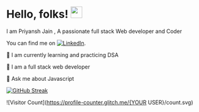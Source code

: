 # Hello, folks! <img src="https://raw.githubusercontent.com/MartinHeinz/MartinHeinz/master/wave.gif" width="30px">

I am Priyansh Jain , A passionate full stack Web developer and Coder 
<!-- Actual text -->

You can find me  on [![LinkedIn][2.2]][2].

<!-- Icons -->


[2.2]: https://raw.githubusercontent.com/MartinHeinz/MartinHeinz/master/linkedin-3-16.png (LinkedIn icon without padding)

<!-- Links to your social media accounts -->


[2]: https://www.linkedin.com/in/priyansh-jain-6455891b8/

🔭 I am currently learning and practicing DSA

🔭 I am a full stack web developer

💬 Ask me about Javascript




[![GitHub Streak](http://github-readme-streak-stats.herokuapp.com?user=priyanshJ23&theme=dark&hide_border=true&date_format=j%20M%5B%20Y%5D)](https://git.io/streak-stats)


![Visitor Count](https://profile-counter.glitch.me/{YOUR USER}/count.svg)

<!--
**priyanshJ23/priyanshJ23** is a ✨ _special_ ✨ repository because its `README.md` (this file) appears on your GitHub profile.

Here are some ideas to get you started:

- 🔭 I’m currently working on ...
- 🌱 I’m currently learning ...
- 👯 I’m looking to collaborate on ...
- 🤔 I’m looking for help with ...
- 💬 Ask me about ...
- 📫 How to reach me: ...
- 😄 Pronouns: ...
- ⚡ Fun fact: ...
-->
